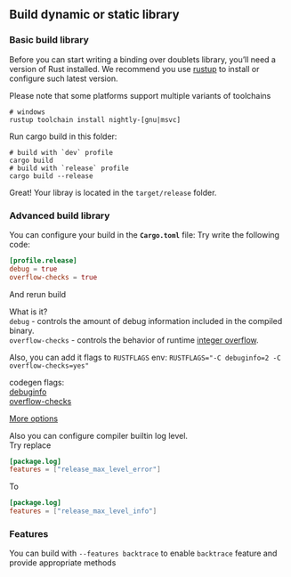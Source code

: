 ## Build dynamic or static library

### Basic build library

Before you can start writing a binding over doublets library, you’ll need a version of Rust installed.
We recommend you use [rustup](https://rustup.rs/) to install or configure such latest version.

Please note that some platforms support multiple variants of toolchains

```shell
# windows
rustup toolchain install nightly-[gnu|msvc]
```

Run cargo build in this folder:

```shell
# build with `dev` profile
cargo build 
# build with `release` profile
cargo build --release
```

Great! Your libray is located in the `target/release` folder.

### Advanced build library

You can configure your build in the __`Cargo.toml`__ file:
Try write the following code:

```toml
[profile.release]
debug = true
overflow-checks = true
```

And rerun build

What is it?\
`debug` - controls the amount of debug information included in the compiled binary.\
`overflow-checks` - controls the behavior of
runtime [integer overflow](https://doc.rust-lang.org/reference/expressions/operator-expr.html#overflow).

Also, you can add it flags to `RUSTFLAGS` env: `RUSTFLAGS="-C debuginfo=2 -C overflow-checks=yes"`

codegen flags:\
[debuginfo](https://doc.rust-lang.org/rustc/codegen-options/index.html#debuginfo)\
[overflow-checks](https://doc.rust-lang.org/rustc/codegen-options/index.html#overflow-checks)

[More options](https://doc.rust-lang.org/cargo/reference/profiles.html)

Also you can configure compiler builtin log level.\
Try replace

```toml
[package.log]
features = ["release_max_level_error"]
```

To

```toml
[package.log]
features = ["release_max_level_info"]
```

### Features
You can build with `--features backtrace` to enable `backtrace` feature and provide appropriate methods